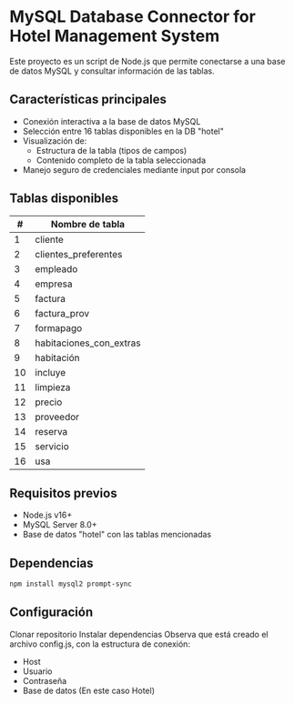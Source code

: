 # MySQL Database Connector for Hotel Management System

Este proyecto es un script de Node.js que permite conectarse a una base de datos MySQL y consultar información de las tablas.

## Características principales

- Conexión interactiva a la base de datos MySQL
- Selección entre 16 tablas disponibles en la DB "hotel"
- Visualización de:
  - Estructura de la tabla (tipos de campos)
  - Contenido completo de la tabla seleccionada
- Manejo seguro de credenciales mediante input por consola

## Tablas disponibles

| #  | Nombre de tabla           |
|----|---------------------------|
| 1  | cliente                   |
| 2  | clientes_preferentes      |
| 3  | empleado                  |
| 4  | empresa                   |
| 5  | factura                   |
| 6  | factura_prov              |
| 7  | formapago                 |
| 8  | habitaciones_con_extras   |
| 9  | habitación                |
| 10 | incluye                   |
| 11 | limpieza                  |
| 12 | precio                    |
| 13 | proveedor                 |
| 14 | reserva                   |
| 15 | servicio                  |
| 16 | usa                       |

## Requisitos previos

- Node.js v16+
- MySQL Server 8.0+
- Base de datos "hotel" con las tablas mencionadas

## Dependencias

```bash
npm install mysql2 prompt-sync
```
## Configuración
Clonar repositorio
Instalar dependencias
Observa que está creado el archivo config.js, con la estructura de conexión:
- Host
- Usuario
- Contraseña
- Base de datos (En este caso Hotel)
